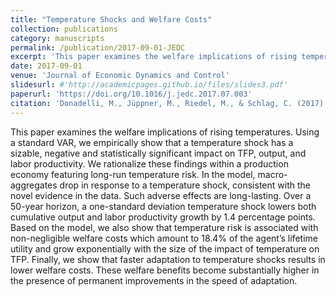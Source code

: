 ```yaml
---
title: "Temperature Shocks and Welfare Costs"
collection: publications
category: manuscripts
permalink: /publication/2017-09-01-JEDC
excerpt: 'This paper examines the welfare implications of rising temperatures.'
date: 2017-09-01
venue: 'Journal of Economic Dynamics and Control'
slidesurl: #'http://academicpages.github.io/files/slides3.pdf'
paperurl: 'https://doi.org/10.1016/j.jedc.2017.07.003'
citation: 'Donadelli, M., Jüppner, M., Riedel, M., & Schlag, C. (2017). &quot;Temperature shocks and welfare costs.&quot; <i>Journal of Economic Dynamics and Control</i>, 82, 331-355.'
---
```


This paper examines the welfare implications of rising temperatures. Using a standard VAR, we empirically show that a temperature shock has a sizable, negative and statistically significant impact on TFP, output, and labor productivity. We rationalize these findings within a production economy featuring long-run temperature risk. In the model, macro-aggregates drop in response to a temperature shock, consistent with the novel evidence in the data. Such adverse effects are long-lasting. Over a 50-year horizon, a one-standard deviation temperature shock lowers both cumulative output and labor productivity growth by 1.4 percentage points. Based on the model, we also show that temperature risk is associated with non-negligible welfare costs which amount to 18.4% of the agent’s lifetime utility and grow exponentially with the size of the impact of temperature on TFP. Finally, we show that faster adaptation to temperature shocks results in lower welfare costs. These welfare benefits become substantially higher in the presence of permanent improvements in the speed of adaptation.